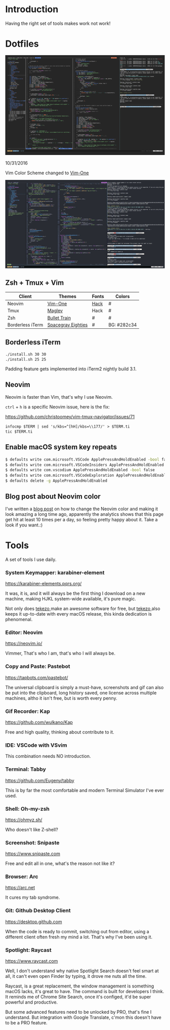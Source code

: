 # Introduction

Having the right set of tools makes work not work!

# Dotfiles

![image](./images/vim.jpg)

10/31/2016

Vim Color Scheme changed to [Vim-One](https://github.com/rakr/vim-one)

![image](./images/vim-one.jpg)

## Zsh + Tmux + Vim

| Client           | Themes                                                                     | Fonts                                  | Colors      |
| ---------------- | -------------------------------------------------------------------------- | -------------------------------------- | ----------- |
| Neovim           | [Vim-One](https://github.com/rakr/vim-one)                                 | [Hack](http://sourcefoundry.org/hack/) | #           |
| Tmux             | [Maglev](https://github.com/caiogondim/maglev)                             | Hack                                   | #           |
| Zsh              | [Bullet Train](https://github.com/caiogondim/bullet-train-oh-my-zsh-theme) | #                                      | #           |
| Borderless iTerm | [Spacegray Eighties](https://github.com/mbadolato/iTerm2-Color-Schemes)    | #                                      | BG: #282c34 |

## Borderless iTerm

    ./install.sh 30 30
    ./install.sh 25 25

Padding feature gets implemented into iTerm2 nightly build 3.1.

## Neovim

Neovim is faster than Vim, that's why I use Neovim.

`ctrl` + `h` is a specific Neovim issue, here is the fix:

https://github.com/christoomey/vim-tmux-navigator/issues/71

```
infocmp $TERM | sed 's/kbs=^[hH]/kbs=\\177/' > $TERM.ti
tic $TERM.ti

```

## Enable macOS system key repeats

```bash
$ defaults write com.microsoft.VSCode ApplePressAndHoldEnabled -bool false              # For VS Code
$ defaults write com.microsoft.VSCodeInsiders ApplePressAndHoldEnabled -bool false      # For VS Code Insider
$ defaults write com.vscodium ApplePressAndHoldEnabled -bool false                      # For VS Codium
$ defaults write com.microsoft.VSCodeExploration ApplePressAndHoldEnabled -bool false   # For VS Codium Exploration users
$ defaults delete -g ApplePressAndHoldEnabled                                           # If necessary, reset global default
```

## Blog post about Neovim color

I've written a [blog post](https://www.cyfyifanchen.com/blog/neovim-true-color) on how to change the Neovim color and making it look amazing a long time ago, apparently the analytics shows that this page get hit at least 10 times per a day, so feeling pretty happy about it. Take a look if you want.:)

# Tools

A set of tools I use daily.

### System Keymapper: karabiner-element

https://karabiner-elements.pqrs.org/

It was, it is, and it will always be the first thing I download on a new machine, making HJKL system-wide available, it's pure magic.

Not only does [ tekezo ](https://github.com/tekezo) make an awesome software for free, but [ tekezo ](https://github.com/tekezo) also keeps it up-to-date with every macOS release, this kinda dedication is phenomenal.

### Editor: Neovim

https://neovim.io/

Vimmer, That's who I am, that's who I will always be.

### Copy and Paste: Pastebot

https://tapbots.com/pastebot/

The universal clipboard is simply a must-have, screenshots and gif can also be put into the clipboard, long history saved, one license across multiple machines, altho it isn't free, but is worth every penny.

### Gif Recorder: Kap

https://github.com/wulkano/Kap

Free and high quality, thinking about contribute to it.

### IDE: VSCode with VSvim

This combination needs NO introduction.

### Terminal: Tabby

https://github.com/Eugeny/tabby

This is by far the most comfortable and modern Terminal Simulator I've ever used.

### Shell: Oh-my-zsh

https://ohmyz.sh/

Who doesn't like Z-shell?

### Screenshot: Snipaste

https://www.snipaste.com

Free and edit all in one, what's the reason not like it?

### Browser: Arc

https://arc.net

It cures my tab syndrome.

### Git: Github Desktop Client

https://desktop.github.com

When the code is ready to commit, switching out from editor, using a different client often fresh my mind a lot. That's why I've been using it.

### Spotlight: Raycast

https://www.raycast.com

Well, I don't understand why native Spotlight Search doesn't feel smart at all, it can't even open Finder by typing, it drove me nuts all the time.

Raycast, is a great replacement, the window management is something macOS lacks, it's great to have. The command is built for developers I think. It reminds me of Chrome Site Search, once it's configed, it'd be super powerful and productive.

But some advanced features need to be unlocked by PRO, that's fine I understand. But integration with Google Translate, c'mon this doesn't have to be a PRO feature.
